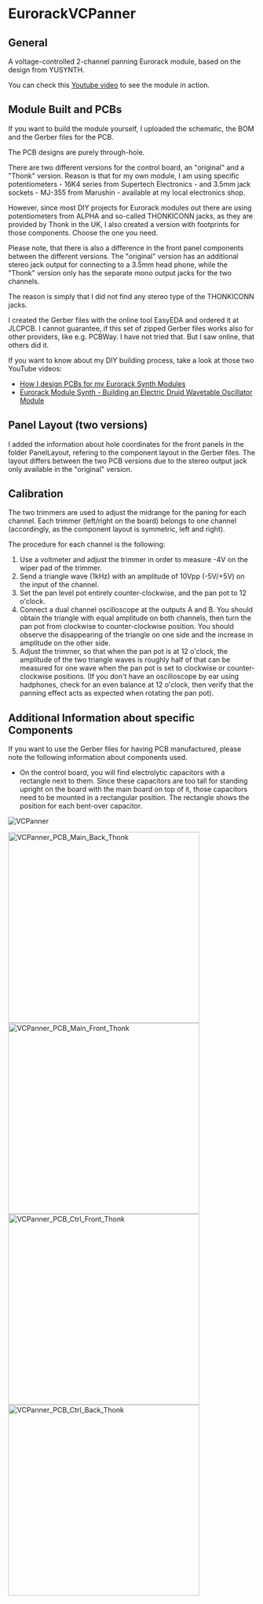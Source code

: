 # EurorackVCPanner
## General
A voltage-controlled 2-channel panning Eurorack module, based on the design from YUSYNTH.

You can check this [Youtube video](https://youtu.be/wUGyGTA9OOM) to see the module in action.

## Module Built and PCBs
If you want to build the module yourself, I uploaded the schematic, the BOM and the Gerber files for the PCB.

The PCB designs are purely through-hole.

There are two different versions for the control board, an "original" and a "Thonk" version.
Reason is that for my own module, I am using specific potentiometers - 16K4 series from Supertech Electronics - and 3.5mm jack sockets - MJ-355 from Marushin - available at my local electronics shop.

However, since most DIY projects for Eurorack modules out there are using potentiometers from ALPHA and so-called THONKICONN jacks, as they are provided by Thonk in the UK, I also created a version with footprints for those components.
Choose the one you need.

Please note, that there is also a difference in the front panel components between the different versions.
The "original" version has an additional stereo jack output for connecting to a 3.5mm head phone, while the "Thonk" version only has the separate mono output jacks for the two channels.

The reason is simply that I did not find any stereo type of the THONKICONN jacks.

I created the Gerber files with the online tool EasyEDA and ordered it at JLCPCB.
I cannot guarantee, if this set of zipped Gerber files works also for other providers, like e.g. PCBWay. I have not tried that. But I saw online, that others did it.

If you want to know about my DIY building process, take a look at those two YouTube videos:
- [How I design PCBs for my Eurorack Synth Modules](https://youtu.be/pXtuV9Pv-m4)
- [Eurorack Module Synth - Building an Electric Druid Wavetable Oscillator Module](https://youtu.be/ECpdo4HfqLg)

## Panel Layout (two versions)
I added the information about hole coordinates for the front panels in the folder PanelLayout, refering to the component layout in the Gerber files. The layout differs between the two PCB versions due to the stereo output jack only available in the "original" version.

## Calibration
The two trimmers are used to adjust the midrange for the paning for each channel.
Each trimmer (left/right on the board) belongs to one channel (accordingly, as the component layout is symmetric, left and right).

The procedure for each channel is the following:
1. Use a voltmeter and adjust the trimmer in order to measure -4V on the wiper pad of the trimmer.
2. Send a triangle wave (1kHz) with an amplitude of 10Vpp (-5V/+5V) on the input of the channel.
3. Set the pan level pot entirely counter-clockwise, and the pan pot to 12 o'clock.
4. Connect a dual channel oscilloscope at the outputs A and B. You should obtain the triangle with equal amplitude on both channels, then turn the pan pot from clockwise to counter-clockwise position. You should observe the disappearing of the triangle on one side and the increase in amplitude on the other side.
5. Adjust the trimmer, so that when the pan pot is at 12 o'clock, the amplitude of the two triangle waves is roughly half of that can be measured for one wave when the pan pot is set to clockwise or counter-clockwise positions. (If you don't have an oscilloscope by ear using hadphones, check for an even balance at 12 o'clock, then verify that the panning effect acts as expected when rotating the pan pot).

## Additional Information about specific Components
If you want to use the Gerber files for having PCB manufactured, please note the following information about components used.

- On the control board, you will find electrolytic capacitors with a rectangle next to them. Since these capacitors are too tall for standing upright on the board with the main board on top of it, those capacitors need to be mounted in a rectangular position. The rectangle shows the position for each bent-over capacitor.

![VCPanner](https://user-images.githubusercontent.com/97026614/208285201-dfbbc868-3e67-439f-993b-360eb0bb05e7.jpeg)


<img width="389" alt="VCPanner_PCB_Main_Back_Thonk" src="https://user-images.githubusercontent.com/97026614/208284757-2657470f-5ccf-44d8-b783-eee1ba2389bf.png">

<img width="389" alt="VCPanner_PCB_Main_Front_Thonk" src="https://user-images.githubusercontent.com/97026614/208284758-f55b4fe3-2c1e-49f0-a35d-8ce1be8cc83e.png">

<img width="389" alt="VCPanner_PCB_Ctrl_Front_Thonk" src="https://user-images.githubusercontent.com/97026614/208284753-1e3e428a-b3fb-4bca-9c43-79683ca24706.png">

<img width="389" alt="VCPanner_PCB_Ctrl_Back_Thonk" src="https://user-images.githubusercontent.com/97026614/208284749-c599325a-299f-4a56-8f6b-a072ba5d1d33.png">
